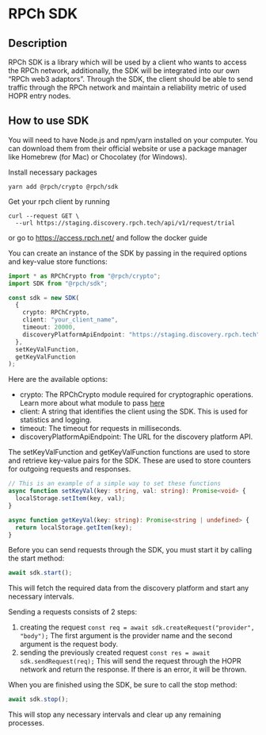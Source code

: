 # RPCh SDK

## Description

RPCh SDK is a library which will be used by a client who wants to access the RPCh network, additionally, the SDK will be integrated into our own “RPCh web3 adaptors”.
Through the SDK, the client should be able to send traffic through the RPCh network and maintain a reliability metric of used HOPR entry nodes.

## How to use SDK
You will need to have Node.js and npm/yarn installed on your computer. You can download them from their official website or use a package manager like Homebrew (for Mac) or Chocolatey (for Windows).

Install necessary packages
```
yarn add @rpch/crypto @rpch/sdk
```

Get your rpch client by running
```
curl --request GET \
  --url https://staging.discovery.rpch.tech/api/v1/request/trial
```

or go to https://access.rpch.net/ and follow the docker guide


You can create an instance of the SDK by passing in the required options and key-value store functions:
```TypeScript
import * as RPChCrypto from "@rpch/crypto";
import SDK from "@rpch/sdk";

const sdk = new SDK(
  {
    crypto: RPChCrypto,
    client: "your_client_name",
    timeout: 20000,
    discoveryPlatformApiEndpoint: "https://staging.discovery.rpch.tech",
  },
  setKeyValFunction,
  getKeyValFunction
);
```
Here are the available options:

- crypto: The RPChCrypto module required for cryptographic operations. Learn more about what module to pass [here](https://github.com/Rpc-h/crypto#rpch-crypto)
- client: A string that identifies the client using the SDK. This is used for statistics and logging.
- timeout: The timeout for requests in milliseconds.
- discoveryPlatformApiEndpoint: The URL for the discovery platform API.

The setKeyValFunction and getKeyValFunction functions are used to store and retrieve key-value pairs for the SDK. These are used to store counters for outgoing requests and responses.

```TypeScript
// This is an example of a simple way to set these functions
async function setKeyVal(key: string, val: string): Promise<void> {
  localStorage.setItem(key, val);
}

async function getKeyVal(key: string): Promise<string | undefined> {
  return localStorage.getItem(key);
}
```

Before you can send requests through the SDK, you must start it by calling the start method:
```TypeScript
await sdk.start();
```
This will fetch the required data from the discovery platform and start any necessary intervals.


Sending a requests consists of 2 steps:
1. creating the request `const req = await sdk.createRequest("provider", "body");` The first argument is the provider name and the second argument is the request body.
2. sending the previously created request `const res = await sdk.sendRequest(req);` This will send the request through the HOPR network and return the response. If there is an error, it will be thrown.

When you are finished using the SDK, be sure to call the stop method:
```TypeScript
await sdk.stop();
```
This will stop any necessary intervals and clear up any remaining processes.




   

